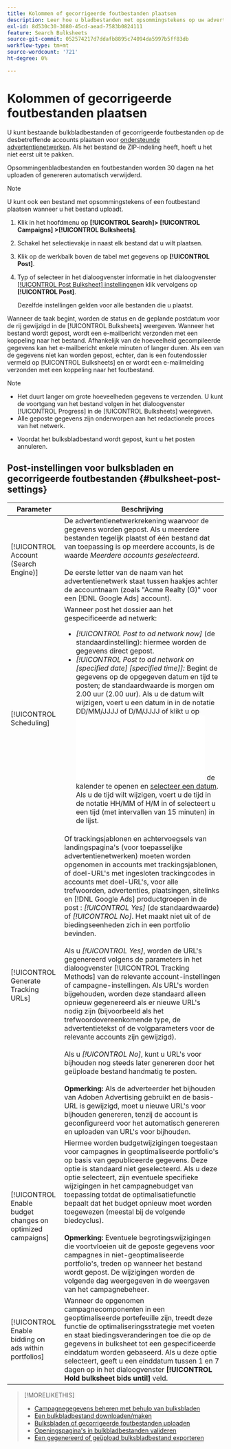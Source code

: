 ```yaml
---
title: Kolommen of gecorrigeerde foutbestanden plaatsen
description: Leer hoe u bladbestanden met opsommingstekens op uw advertentienetwerken kunt plaatsen.
exl-id: 8d530c30-3080-45cd-aead-7583b0824111
feature: Search Bulksheets
source-git-commit: 052574217d7ddafb8895c74094da5997b5ff83db
workflow-type: tm+mt
source-wordcount: '721'
ht-degree: 0%

---
```


# Kolommen of gecorrigeerde foutbestanden plaatsen

U kunt bestaande bulkbladbestanden of gecorrigeerde foutbestanden op de desbetreffende accounts plaatsen voor [ondersteunde advertentienetwerken](bulksheet-about.md#bulksheet-functionality-by-network). Als het bestand de ZIP-indeling heeft, hoeft u het niet eerst uit te pakken.

Opsommingenbladbestanden en foutbestanden worden 30 dagen na het uploaden of genereren automatisch verwijderd.

>[!NOTE]
>U kunt ook een bestand met opsommingstekens of een foutbestand plaatsen wanneer u het bestand uploadt.

1. Klik in het hoofdmenu op **[!UICONTROL Search]> [!UICONTROL Campaigns] >[!UICONTROL Bulksheets]**.

1. Schakel het selectievakje in naast elk bestand dat u wilt plaatsen.

1. Klik op de werkbalk boven de tabel met gegevens op **[!UICONTROL Post]**.

1. Typ of selecteer in het dialoogvenster informatie in het dialoogvenster [[!UICONTROL Post Bulksheet] instellingen](#bulksheet-post-settings)en klik vervolgens op **[!UICONTROL Post]**.

   Dezelfde instellingen gelden voor alle bestanden die u plaatst.

Wanneer de taak begint, worden de status en de geplande postdatum voor de rij gewijzigd in de [!UICONTROL Bulksheets] weergeven. Wanneer het bestand wordt gepost, wordt een e-mailbericht verzonden met een koppeling naar het bestand. Afhankelijk van de hoeveelheid gecompileerde gegevens kan het e-mailbericht enkele minuten of langer duren. Als een van de gegevens niet kan worden gepost, echter, dan is een foutendossier vermeld op [!UICONTROL Bulksheets] en er wordt een e-mailmelding verzonden met een koppeling naar het foutbestand.

>[!NOTE]
>
>* Het duurt langer om grote hoeveelheden gegevens te verzenden. U kunt de voortgang van het bestand volgen in het dialoogvenster [!UICONTROL Progress] in de [!UICONTROL Bulksheets] weergeven.
>* Alle geposte gegevens zijn onderworpen aan het redactionele proces van het netwerk.
* Voordat het bulksbladbestand wordt gepost, kunt u het posten annuleren.

## Post-instellingen voor bulksbladen en gecorrigeerde foutbestanden {#bulksheet-post-settings}

| Parameter | Beschrijving |
|----|----|
| [!UICONTROL Account (Search Engine)] | De advertentienetwerkrekening waarvoor de gegevens worden gepost. Als u meerdere bestanden tegelijk plaatst of één bestand dat van toepassing is op meerdere accounts, is de waarde <i>Meerdere accounts geselecteerd</i>.<br><br>De eerste letter van de naam van het advertentienetwerk staat tussen haakjes achter de accountnaam (zoals &quot;Acme Realty (G)&quot; voor een [!DNL Google Ads] account). |
| [!UICONTROL Scheduling] | Wanneer post het dossier aan het gespecificeerde ad netwerk:<ul><li><i>[!UICONTROL Post to ad network now]</i> (de standaardinstelling): hiermee worden de gegevens direct gepost.</li><li><i>[!UICONTROL Post to ad network on \[specified date\] \[specified time\]]:</i> Begint de gegevens op de opgegeven datum en tijd te posten; de standaardwaarde is morgen om 2.00 uur (2.00 uur). Als u de datum wilt wijzigen, voert u een datum in in de notatie DD/MM/JJJJ of D/M/JJJJ of klikt u op ![Kalender](/help/search-social-commerce/common-tasks/navigation-editing-selection/calendar.md "Kalender") de kalender te openen en [selecteer een datum](/help/search-social-commerce/common-tasks/navigation-editing-selection/calendar.md). Als u de tijd wilt wijzigen, voert u de tijd in de notatie HH/MM of H/M in of selecteert u een tijd (met intervallen van 15 minuten) in de lijst.</li></ul> |
| [!UICONTROL Generate Tracking URLs] | Of trackingsjablonen en achtervoegsels van landingspagina&#39;s (voor toepasselijke advertentienetwerken) moeten worden opgenomen in accounts met trackingsjablonen, of doel-URL&#39;s met ingesloten trackingcodes in accounts met doel-URL&#39;s, voor alle trefwoorden, advertenties, plaatsingen, sitelinks en [!DNL Google Ads] productgroepen in de post : <i>[!UICONTROL Yes]</i> (de standaardwaarde) of <i>[!UICONTROL No]</i>. Het maakt niet uit of de biedingseenheden zich in een portfolio bevinden.<br><br>Als u <i>[!UICONTROL Yes]</i>, worden de URL&#39;s gegenereerd volgens de parameters in het dialoogvenster [!UICONTROL Tracking Methods] van de relevante account-instellingen of campagne-instellingen. Als URL&#39;s worden bijgehouden, worden deze standaard alleen opnieuw gegenereerd als er nieuwe URL&#39;s nodig zijn (bijvoorbeeld als het trefwoordovereenkomende type, de advertentietekst of de volgparameters voor de relevante accounts zijn gewijzigd).<br><br>Als u <i>[!UICONTROL No]</i>, kunt u URL&#39;s voor bijhouden nog steeds later genereren door het geüploade bestand handmatig te posten.<br><br><b>Opmerking:</b> Als de adverteerder het bijhouden van Adoben Advertising gebruikt en de basis-URL is gewijzigd, moet u nieuwe URL&#39;s voor bijhouden genereren, tenzij de account is geconfigureerd voor het automatisch genereren en uploaden van URL&#39;s voor bijhouden. |
| [!UICONTROL Enable budget changes on optimized campaigns] | Hiermee worden budgetwijzigingen toegestaan voor campagnes in geoptimaliseerde portfolio&#39;s op basis van gepubliceerde gegevens. Deze optie is standaard niet geselecteerd. Als u deze optie selecteert, zijn eventuele specifieke wijzigingen in het campagnebudget van toepassing totdat de optimalisatiefunctie bepaalt dat het budget opnieuw moet worden toegewezen (meestal bij de volgende biedcyclus).<br><br><b>Opmerking:</b> Eventuele begrotingswijzigingen die voortvloeien uit de geposte gegevens voor campagnes in niet-geoptimaliseerde portfolio&#39;s, treden op wanneer het bestand wordt gepost. De wijzigingen worden de volgende dag weergegeven in de weergaven van het campagnebeheer. |
| [!UICONTROL Enable bidding on ads within portfolios] | Wanneer de opgenomen campagnecomponenten in een geoptimaliseerde portefeuille zijn, treedt deze functie de optimaliseringsstrategie met voeten en staat biedingsveranderingen toe die op de gegevens in bulksheet tot een gespecificeerde einddatum worden gebaseerd. Als u deze optie selecteert, geeft u een einddatum tussen 1 en 7 dagen op in het dialoogvenster **[!UICONTROL Hold bulksheet bids until]** veld. |

>[!MORELIKETHIS]
>
>* [Campagnegegevens beheren met behulp van bulksbladen](bulksheet-about.md)
>* [Een bulkbladbestand downloaden/maken](bulksheet-download.md)
>* [Bulksbladen of gecorrigeerde foutbestanden uploaden](bulksheet-upload.md)
>* [Openingspagina&#39;s in bulkbladbestanden valideren](bulksheet-validate-landing-pages.md)
>* [Een gegenereerd of geüpload bulksbladbestand exporteren](bulksheet-export.md)
